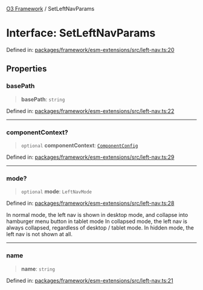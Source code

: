 [O3 Framework](../API.md) / SetLeftNavParams

# Interface: SetLeftNavParams

Defined in: [packages/framework/esm-extensions/src/left-nav.ts:20](https://github.com/UjjawalPrabhat/openmrs-esm-core/blob/main/packages/framework/esm-extensions/src/left-nav.ts#L20)

## Properties

### basePath

> **basePath**: `string`

Defined in: [packages/framework/esm-extensions/src/left-nav.ts:22](https://github.com/UjjawalPrabhat/openmrs-esm-core/blob/main/packages/framework/esm-extensions/src/left-nav.ts#L22)

***

### componentContext?

> `optional` **componentContext**: [`ComponentConfig`](ComponentConfig.md)

Defined in: [packages/framework/esm-extensions/src/left-nav.ts:29](https://github.com/UjjawalPrabhat/openmrs-esm-core/blob/main/packages/framework/esm-extensions/src/left-nav.ts#L29)

***

### mode?

> `optional` **mode**: `LeftNavMode`

Defined in: [packages/framework/esm-extensions/src/left-nav.ts:28](https://github.com/UjjawalPrabhat/openmrs-esm-core/blob/main/packages/framework/esm-extensions/src/left-nav.ts#L28)

In normal mode, the left nav is shown in desktop mode, and collapse into hamburger menu button in tablet mode
In collapsed mode, the left nav is always collapsed, regardless of desktop / tablet mode.
In hidden mode, the left nav is not shown at all.

***

### name

> **name**: `string`

Defined in: [packages/framework/esm-extensions/src/left-nav.ts:21](https://github.com/UjjawalPrabhat/openmrs-esm-core/blob/main/packages/framework/esm-extensions/src/left-nav.ts#L21)
